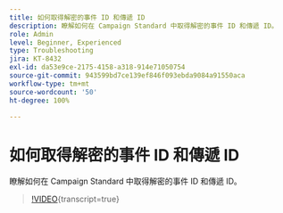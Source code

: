 ```yaml
---
title: 如何取得解密的事件 ID 和傳遞 ID
description: 瞭解如何在 Campaign Standard 中取得解密的事件 ID 和傳遞 ID。
role: Admin
level: Beginner, Experienced
type: Troubleshooting
jira: KT-8432
exl-id: da53e9ce-2175-4158-a318-914e71050754
source-git-commit: 943599bd7ce139ef846f093ebda9084a91550aca
workflow-type: tm+mt
source-wordcount: '50'
ht-degree: 100%

---
```


# 如何取得解密的事件 ID 和傳遞 ID

瞭解如何在 Campaign Standard 中取得解密的事件 ID 和傳遞 ID。

>[!VIDEO](https://video.tv.adobe.com/v/335989?learn=on){transcript=true}
